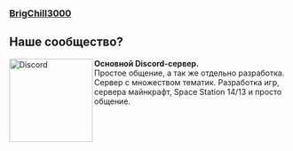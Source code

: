 ### [BrigChill3000](https://discord.gg/5hktPQ5sdG)

## Наше сообщество?
[<img src="https://i.imgur.com/lOHdByt.png" alt="Discord" width="150" align="left">](https://discord.gg/UEQDBC2TEj)
**Основной Discord-сервер.**<br>Простое общение, а так же отдельно разработка. Сервер с множеством тематик. Разработка игр, сервера майнкрафт, Space Station 14/13 и просто общение.
